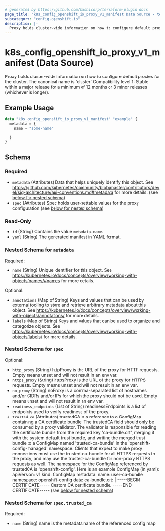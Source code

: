 ```yaml
---
# generated by https://github.com/hashicorp/terraform-plugin-docs
page_title: "k8s_config_openshift_io_proxy_v1_manifest Data Source - terraform-provider-k8s"
subcategory: "config.openshift.io"
description: |-
  Proxy holds cluster-wide information on how to configure default proxies for the cluster. The canonical name is 'cluster'  Compatibility level 1: Stable within a major release for a minimum of 12 months or 3 minor releases (whichever is longer).
---
```


# k8s_config_openshift_io_proxy_v1_manifest (Data Source)

Proxy holds cluster-wide information on how to configure default proxies for the cluster. The canonical name is 'cluster'  Compatibility level 1: Stable within a major release for a minimum of 12 months or 3 minor releases (whichever is longer).

## Example Usage

```terraform
data "k8s_config_openshift_io_proxy_v1_manifest" "example" {
  metadata = {
    name = "some-name"

  }
}
```

<!-- schema generated by tfplugindocs -->
## Schema

### Required

- `metadata` (Attributes) Data that helps uniquely identify this object. See https://github.com/kubernetes/community/blob/master/contributors/devel/sig-architecture/api-conventions.md#metadata for more details. (see [below for nested schema](#nestedatt--metadata))
- `spec` (Attributes) Spec holds user-settable values for the proxy configuration (see [below for nested schema](#nestedatt--spec))

### Read-Only

- `id` (String) Contains the value `metadata.name`.
- `yaml` (String) The generated manifest in YAML format.

<a id="nestedatt--metadata"></a>
### Nested Schema for `metadata`

Required:

- `name` (String) Unique identifier for this object. See https://kubernetes.io/docs/concepts/overview/working-with-objects/names/#names for more details.

Optional:

- `annotations` (Map of String) Keys and values that can be used by external tooling to store and retrieve arbitrary metadata about this object. See https://kubernetes.io/docs/concepts/overview/working-with-objects/annotations/ for more details.
- `labels` (Map of String) Keys and values that can be used to organize and categorize objects. See https://kubernetes.io/docs/concepts/overview/working-with-objects/labels/ for more details.


<a id="nestedatt--spec"></a>
### Nested Schema for `spec`

Optional:

- `http_proxy` (String) httpProxy is the URL of the proxy for HTTP requests.  Empty means unset and will not result in an env var.
- `https_proxy` (String) httpsProxy is the URL of the proxy for HTTPS requests.  Empty means unset and will not result in an env var.
- `no_proxy` (String) noProxy is a comma-separated list of hostnames and/or CIDRs and/or IPs for which the proxy should not be used. Empty means unset and will not result in an env var.
- `readiness_endpoints` (List of String) readinessEndpoints is a list of endpoints used to verify readiness of the proxy.
- `trusted_ca` (Attributes) trustedCA is a reference to a ConfigMap containing a CA certificate bundle. The trustedCA field should only be consumed by a proxy validator. The validator is responsible for reading the certificate bundle from the required key 'ca-bundle.crt', merging it with the system default trust bundle, and writing the merged trust bundle to a ConfigMap named 'trusted-ca-bundle' in the 'openshift-config-managed' namespace. Clients that expect to make proxy connections must use the trusted-ca-bundle for all HTTPS requests to the proxy, and may use the trusted-ca-bundle for non-proxy HTTPS requests as well.  The namespace for the ConfigMap referenced by trustedCA is 'openshift-config'. Here is an example ConfigMap (in yaml):  apiVersion: v1 kind: ConfigMap metadata: name: user-ca-bundle namespace: openshift-config data: ca-bundle.crt: | -----BEGIN CERTIFICATE----- Custom CA certificate bundle. -----END CERTIFICATE----- (see [below for nested schema](#nestedatt--spec--trusted_ca))

<a id="nestedatt--spec--trusted_ca"></a>
### Nested Schema for `spec.trusted_ca`

Required:

- `name` (String) name is the metadata.name of the referenced config map
